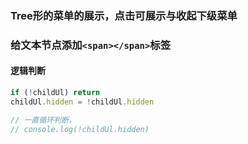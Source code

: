### Tree形的菜单的展示，点击可展示与收起下级菜单
### 给文本节点添加`<span></span>`标签
#### 逻辑判断
```javascript
if (!childUl) return
childUl.hidden = !childUl.hidden

// 一直循环判断，
// console.log(!childUl.hidden)
```
